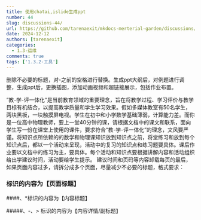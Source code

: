 ```yaml
---
title: 使用chatai,islide生成ppt
number: 44
slug: discussions-44/
url: https://github.com/tarenaexit/mkdocs-merterial-garden/discussions/44
date: 2024-12-12
authors: [tarenaexit]
categories: 
  - 1.3-运维
comments: true
tags: ['1.3.2-工具']
---
```


删除不必要的标题，对-之前的空格进行替换。生成ppt大纲后，对例题进行调整，生成ppt后，更换插图，添加动画视频和超链接展示，包括作业布置。

“教-学-评一体化“是当前教育领域的重要理念，旨在将教学过程、学习评价与教学目标有机结合，以提高教学质量和学生学习效果。假如多媒体教室有50名学生，两块黑板，一块触摸屏电视。学生在初中和小学数学基础薄弱，计算能力差。而你是一位高中物理教师，要上一堂40分钟的课，请根据文档中的课文和联系，面向学生写一份在课堂上使用的课件，要求符合“教-学-评一体化”的理念，文风要严谨。将知识点所依赖的的数学和物理课知识放到知识点之前，将堂练习和放到每个知识点后，都以一个活动来呈现，活动中的复习的知识点和练习题要具体。课后作业要以文档中的练习为主，要具体。每个活动和知识点要根据讲解内容和活动组织给出学建议时间，活动要给学生提示。
建议时间和页码等内容卸载每页的最后，如果页面内容过多，请拆分成多个页面，尽量减少不必要的标题，格式要求：

### 标识的内容为【页面标题】

####、*标识的内容为【内容标题】

#####、-、> 标识的内容为【内容详情/副标题】